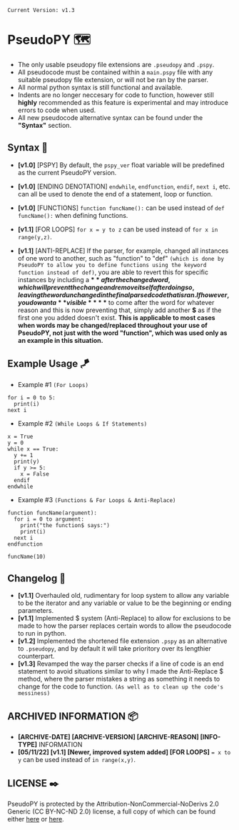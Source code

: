 `Current Version: v1.3`

# PseudoPY 🗺️
- The only usable pseudopy file extensions are `.pseudopy` and `.pspy`.
- All pseudocode must be contained within a `main.pspy` file with any suitable pseudopy file extension, or will not be ran by the parser.
- All normal python syntax is still functional and available.
- Indents are no longer neccesary for code to function, however still **highly** recommended as this feature is experimental and may introduce errors to code when used.
- All new pseudocode alternative syntax can be found under the **"Syntax"** section.

## Syntax 📰
- **[v1.0]** [PSPY] By default, the `pspy_ver` float variable will be predefined as the current PseudoPY version.
 
- **[v1.0]** [ENDING DENOTATION] `endwhile`, `endfunction`, `endif`, `next i`, etc. can all be used to denote the end of a statement, loop or function.

- **[v1.0]** [FUNCTIONS] `function funcName():` can be used instead of `def funcName():` when defining functions.

- **[v1.1]** [FOR LOOPS] `for x = y to z` can be used instead of `for x in range(y,z)`.

- **[v1.1]** [ANTI-REPLACE] If the parser, for example, changed all instances of one word to another, such as "function" to "def" `(which is done by PseudoPY to allow you to define functions using the keyword function instead of def)`, you are able to revert this for specific instances by including a **$** after the changed word, which will prevent the change and remove itself after doing so, leaving the word unchanged in the final parsed code that is ran. If however, you do want a **visible** **$** to come after the word for whatever reason and this is now preventing that, simply add another **$** as if the first one you added doesn't exist. **This is applicable to most cases when words may be changed/replaced throughout your use of PseudoPY, not just with the word "function", which was used only as an example in this situation.**

## Example Usage 🪁

- Example #1 `(For Loops)`
```
for i = 0 to 5:
  print(i)
next i
```

- Example #2 `(While Loops & If Statements)`
```
x = True
y = 0
while x == True:
  y += 1
  print(y)
  if y >= 5:
    x = False
  endif
endwhile
```

- Example #3 `(Functions & For Loops & Anti-Replace)`
```
function funcName(argument):
  for i = 0 to argument:
    print("the function$ says:")
    print(i)
  next i
endfunction

funcName(10)
```

## Changelog 🧾
- **[v1.1]** Overhauled old, rudimentary for loop system to allow any variable to be the iterator and any variable or value to be the beginning or ending parameters.
- **[v1.1]** Implemented $ system (Anti-Replace) to allow for exclusions to be made to how the parser replaces certain words to allow the pseudocode to run in python.
- **[v1.2]** Implemented the shortened file extension `.pspy` as an alternative to `.pseudopy`, and by default it will take prioritory over its lengthier counterpart.
- **[v1.3]** Revamped the way the parser checks if a line of code is an end statement to avoid situations similar to why I made the Anti-Replace $ method, where the parser mistakes a string as something it needs to change for the code to function. `(As well as to clean up the code's messiness)`

## ARCHIVED INFORMATION 📦
- **[ARCHIVE-DATE] [ARCHIVE-VERSION] [ARCHIVE-REASON] [INFO-TYPE]** INFORMATION 
- **[05/11/22] [v1.1] [Newer, improved system added] [FOR LOOPS]** `= x to y` can be used instead of `in range(x,y)`.

## LICENSE ✒️
PseudoPY is protected by the Attribution-NonCommercial-NoDerivs 2.0 Generic (CC BY-NC-ND 2.0) license, a full copy of which can be found either [here](https://creativecommons.org/licenses/by-nc-nd/2.0/legalcode) or [here](https://github.com/LucasCur/pseudopy/blob/main/LICENSE).
